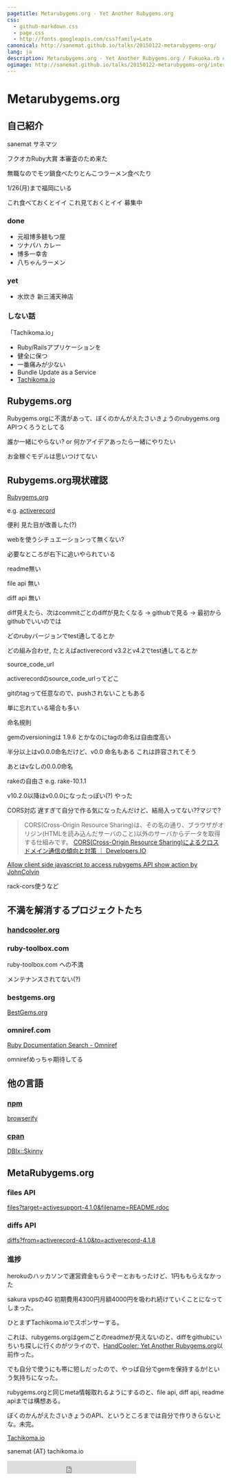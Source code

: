 ```yaml
---
pagetitle: Metarubygems.org - Yet Another Rubygems.org
css:
  - github-markdown.css
  - page.css
  - http://fonts.googleapis.com/css?family=Lato
canonical: http://sanemat.github.io/talks/20150122-metarubygems-org/
lang: ja
description: Metarubygems.org - Yet Another Rubygems.org / Fukuoka.rb #27
ogimage: http://sanemat.github.io/talks/20150122-metarubygems-org/interval-pull-requests.gif
---
```

<script type="text/javascript">
  window.analytics=window.analytics||[],window.analytics.methods=["identify","group","track","page","pageview","alias","ready","on","once","off","trackLink","trackForm","trackClick","trackSubmit"],window.analytics.factory=function(t){return function(){var a=Array.prototype.slice.call(arguments);return a.unshift(t),window.analytics.push(a),window.analytics}};for(var i=0;i<window.analytics.methods.length;i++){var key=window.analytics.methods[i];window.analytics[key]=window.analytics.factory(key)}window.analytics.load=function(t){if(!document.getElementById("analytics-js")){var a=document.createElement("script");a.type="text/javascript",a.id="analytics-js",a.async=!0,a.src=("https:"===document.location.protocol?"https://":"http://")+"cdn.segment.io/analytics.js/v1/"+t+"/analytics.min.js";var n=document.getElementsByTagName("script")[0];n.parentNode.insertBefore(a,n)}},window.analytics.SNIPPET_VERSION="2.0.9",
  window.analytics.load("ig7q6np7c1");
  window.analytics.page();
</script>

# Metarubygems.org

## 自己紹介

sanemat サネマツ

フクオカRuby大賞 本審査のため来た

無職なのでモツ鍋食べたりとんこつラーメン食べたり

1/26(月)まで福岡にいる

これ食べておくとイイ これ見ておくとイイ 募集中

### done

- 元祖博多麺もつ屋
- ツナパハ カレー
- 博多一幸舎
- 八ちゃんラーメン

### yet

- 水炊き 新三浦天神店

### しない話

「Tachikoma.io」

* Ruby/Railsアプリケーションを
* 健全に保つ
* 一番痛みが少ない
* Bundle Update as a Service
* [Tachikoma.io][tachikoma-io]

## Rubygems.org

Rubygems.orgに不満があって、ぼくのかんがえたさいきょうのrubygems.org APIつくろうとしてる

誰か一緒にやらない? or 何かアイデアあったら一緒にやりたい

お金稼ぐモデルは思いつけてない

## Rubygems.org現状確認

[Rubygems.org](https://rubygems.org/)

e.g. [activerecord](https://rubygems.org/gems/activerecord)

便利
見た目が改善した(?)

webを使うシチュエーションって無くない?

必要なところが右下に追いやられている

readme無い

file api 無い

diff api 無い

diff見えたら、次はcommitごとのdiffが見たくなる
-> githubで見る
-> 最初からgithubでいいのでは

どのrubyバージョンでtest通してるとか

どの組み合わせ, たとえばactiverecord v3.2とv4.2でtest通してるとか

source_code_url

activerecordのsource_code_urlってどこ

gitのtagって任意なので、pushされないこともある

単に忘れている場合も多い

命名規則

gemのversioningは 1.9.6 とかなのにtagの命名は自由度高い

半分以上はv0.0.0命名だけど、v0.0 命名もある これは許容されてそう

あとはvなしの0.0.0命名

rakeの自由さ e.g. rake-10.1.1

v10.2.0以降はv0.0.0になったっぽい(?) やった

CORS対応 遅すぎて自分で作る気になったんだけど、結局入ってない??マジで?

> CORS(Cross-Origin Resource Sharing)は、その名の通り、ブラウザがオリジン(HTMLを読み込んだサーバのこと)以外のサーバからデータを取得する仕組みです。
> [CORS(Cross-Origin Resource Sharing)によるクロスドメイン通信の傾向と対策 ｜ Developers.IO](http://dev.classmethod.jp/cloud/cors-cross-origin-resource-sharing-cross-domain/)

[Allow client side javascript to access rubygems API show action by JohnColvin](https://github.com/rubygems/rubygems.org/pull/592)

rack-cors使うなど

## 不満を解消するプロジェクトたち

### [handcooler.org](http://handcooler.org)

### ruby-toolbox.com

ruby-toolbox.com への不満

メンテナンスされてない(?)

### bestgems.org

[BestGems.org](http://bestgems.org/)

### omniref.com

[Ruby Documentation Search - Omniref](https://www.omniref.com/)

omnirefめっちゃ期待してる

## 他の言語

### [npm](https://www.npmjs.org/)

[browserify](https://www.npmjs.com/package/browserify)

### [cpan](https://cpan.org/)

[DBIx::Skinny](https://metacpan.org/pod/DBIx::Skinny)

## MetaRubygems.org

### files API

[files?target=activesupport-4.1.0&filename=README.rdoc](http://raw.metarubygems.org/v1/files?target=activesupport-4.1.0&filename=README.rdoc)

### diffs API

[diffs?from=activerecord-4.1.0&to=activerecord-4.1.8](http://raw.metarubygems.org/v1/diffs?from=activerecord-4.1.0&to=activerecord-4.1.8)

### 進捗

herokuのハッカソンで運営資金もらうぞーとおもったけど、1円ももらえなかった

sakura vpsの4G 初期費用4300円月額4000円を吸われ続けていくことになってしまった。

ひとまずTachikoma.ioでスポンサーする。

これは、rubygems.orgはgemごとのreadmeが見えないのと、diffをgithubにいちいち探しに行くのがツライので、[HandCooler: Yet Another Rubygems.org](http://handcooler.org/)以前作った。

でも自分で使うにも帯に短しだったので、やっぱ自分でgemを保持するか!という気持ちになった。

rubygems.orgと同じmeta情報取れるようにするのと、file api, diff api, readme apiまでは構想ある。

ぼくのかんがえたさいきょうのAPI、というところまでは自分で作りきらないとな。未完。

[Tachikoma.io][tachikoma-io]

sanemat {AT} tachikoma.io

<iframe src="http://expando.github.io/add/?u=http%3A%2F%2Fsanemat.github.io%2Ftalks%2F20150122-metarubygems-org%2F&t=Metarubygems.org%20-%20Yet%20Another%20Rubygems.org%20%2F%20Fukuoka.rb%20%2327" frameborder=0 frametransparency=1 scrolling=no height=30 width=300>
</iframe>

[tachikoma-io]:http://tachikoma.io/?utm_source=talk&utm_medium=slide&utm_campaign=20150122-metarubygems-org
